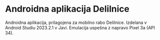 # Androidna aplikacija Delilnice

Androidna aplikacija, prilagojena za mobilno rabo Delilnice. Izdelana v Android Studiu 2023.2.1 v Javi. Emulacija uspešna z napravo Pixel 3a (API 34).
